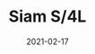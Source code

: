 ---
title: "Siam S/4L"
image_primary: "img/SIAM_4Luces_Suspension.jpg"
description: "SIAM%20breaths%20a%20certain%20oriental%20air%20derived%20from%20the%20inverted%20shade.%20It%20takes%20its%20essence%20from%20MEI%20and%20offers%20a%20soft%20cascading%20light.%20These%20luminaires%20can%20be%20grouped%20in%20varying%20compositions%2C%20superposing%20shades%20partially%20one%20over%20the%20other%2C%20and%20creating%20a%20perfect%20mural%20for%20any%20space."
designer: "Joana Bover"
tags: 
  - "Bover"
  - "Indoor"
  - "Pendant"
  - "Ceiling"
  - "Indoor Lamps"
href: "https://www.bover.es/en/lamp/siam-4-luces/"
category: "indoor-lamps"
subtitle: ""
manufacturer: "Bover"
slug: "/manufacturers/bover/indoor-lamps/joana-bover-siam-s-4-l"
date: "2021-02-17"
---